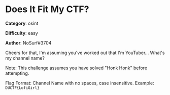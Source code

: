 Does It Fit My CTF?
============

**Category**: osint

**Difficulty**: easy

**Author**: NoSurf#3704

Cheers for that, I'm assuming you've worked out that I'm YouTuber... What's my channel name?

Note: This challenge assumes you have solved "Honk Honk" before attempting.

Flag Format: Channel Name with no spaces, case insensitive. Example: `DUCTF{LofiGirl}`
